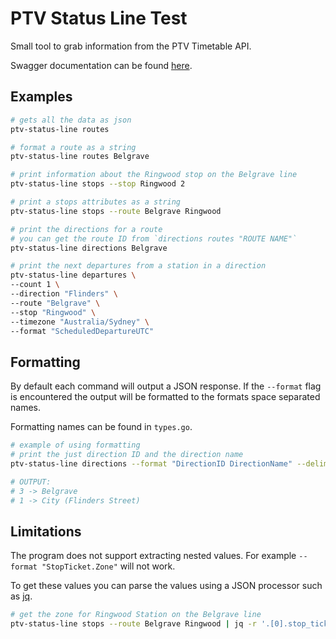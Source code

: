 # PTV Status Line Test

Small tool to grab information from the PTV Timetable API.

Swagger documentation can be found [here](https://timetableapi.ptv.vic.gov.au/swagger/ui/index).

## Examples

```bash
# gets all the data as json
ptv-status-line routes

# format a route as a string
ptv-status-line routes Belgrave

# print information about the Ringwood stop on the Belgrave line
ptv-status-line stops --stop Ringwood 2

# print a stops attributes as a string
ptv-status-line stops --route Belgrave Ringwood

# print the directions for a route
# you can get the route ID from `directions routes "ROUTE NAME"`
ptv-status-line directions Belgrave

# print the next departures from a station in a direction
ptv-status-line departures \
--count 1 \
--direction "Flinders" \
--route "Belgrave" \
--stop "Ringwood" \
--timezone "Australia/Sydney" \
--format "ScheduledDepartureUTC"
```

## Formatting

By default each command will output a JSON response.
If the `--format` flag is encountered the output will be formatted
to the formats space separated names.

Formatting names can be found in `types.go`.

```bash
# example of using formatting
# print the just direction ID and the direction name
ptv-status-line directions --format "DirectionID DirectionName" --delimiter " -> " Belgrave

# OUTPUT:
# 3 -> Belgrave
# 1 -> City (Flinders Street)
```

## Limitations

The program does not support extracting nested values.
For example `--format "StopTicket.Zone"` will not work.

To get these values you can parse the values using a JSON processor such as [jq](https://github.com/jqlang/jq).

```bash
# get the zone for Ringwood Station on the Belgrave line
ptv-status-line stops --route Belgrave Ringwood | jq -r '.[0].stop_ticket.zone'
```
